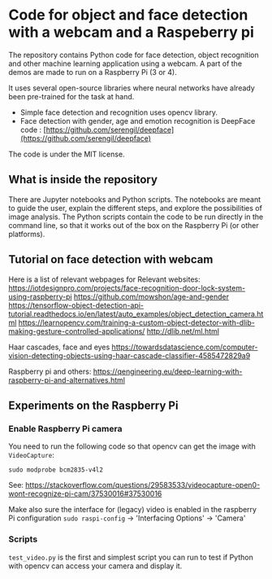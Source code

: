 # Code for object and face detection with a webcam and a Raspeberry pi

The repository contains Python code for face detection, object recognition and other machine learning application using a webcam.
A part of the demos are made to run on a Raspberry Pi (3 or 4).

It uses several open-source libraries where neural networks have already been pre-trained for the task at hand.

* Simple face detection and recognition uses opencv library.
* Face detection with gender, age and emotion recognition is DeepFace code : [https://github.com/serengil/deepface](https://github.com/serengil/deepface)

The code is under the MIT license.

## What is inside the repository

There are Jupyter notebooks and Python scripts. The notebooks are meant to guide the user, explain the different steps, and explore the possibilities of image analysis. The Python scripts contain the code to be run directly in the command line, so that it works out of the box on the Raspberry Pi (or other platforms).

## Tutorial on face detection with webcam

Here is a list of relevant webpages for
Relevant websites:
https://iotdesignpro.com/projects/face-recognition-door-lock-system-using-raspberry-pi
https://github.com/mowshon/age-and-gender
https://tensorflow-object-detection-api-tutorial.readthedocs.io/en/latest/auto_examples/object_detection_camera.html
https://learnopencv.com/training-a-custom-object-detector-with-dlib-making-gesture-controlled-applications/
http://dlib.net/ml.html

Haar cascades, face and eyes
https://towardsdatascience.com/computer-vision-detecting-objects-using-haar-cascade-classifier-4585472829a9

Raspberry pi and others:
https://qengineering.eu/deep-learning-with-raspberry-pi-and-alternatives.html

## Experiments on the Raspberry Pi

### Enable Raspberry Pi camera
You need to run the following code so that opencv can get the image with `VideoCapture`:

`sudo modprobe bcm2835-v4l2`

See:
https://stackoverflow.com/questions/29583533/videocapture-open0-wont-recognize-pi-cam/37530016#37530016

Make also sure the interface for (legacy) video is enabled in the raspberry Pi configuration `sudo raspi-config` -> 'Interfacing Options' -> 'Camera'

### Scripts

`test_video.py` is the first and simplest script you can run to test if Python with opencv can access your camera and display it.